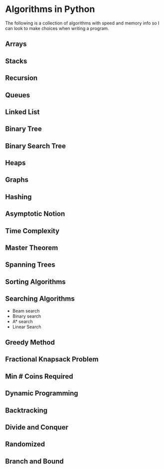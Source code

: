 # Algorithms in Python

The following is a collection of algorithms with speed and memory info so I can look to make choices when writing a program.

## Arrays

## Stacks

## Recursion

## Queues

## Linked List

## Binary Tree

## Binary Search Tree

## Heaps

## Graphs

## Hashing

## Asymptotic Notion

## Time Complexity

## Master Theorem

## Spanning Trees

## Sorting Algorithms

## Searching Algorithms

* Beam search
* Binary search
* A* search
* Linear Search

## Greedy Method

## Fractional Knapsack Problem

## Min # Coins Required

## Dynamic Programming

## Backtracking

## Divide and Conquer

## Randomized

## Branch and Bound



